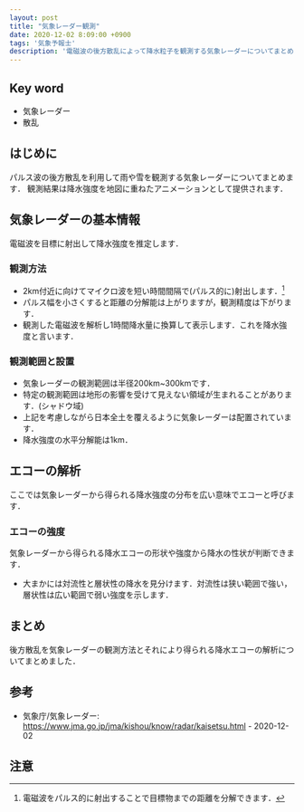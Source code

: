 ```yaml
---
layout: post
title: "気象レーダー観測"
date: 2020-12-02 8:09:00 +0900
tags: '気象予報士'
description: '電磁波の後方散乱によって降水粒子を観測する気象レーダーについてまとめます．'
---
```

## Key word
- 気象レーダー
- 散乱

## はじめに
パルス波の後方散乱を利用して雨や雪を観測する気象レーダーについてまとめます．
観測結果は降水強度を地図に重ねたアニメーションとして提供されます．

## 気象レーダーの基本情報
電磁波を目標に射出して降水強度を推定します．
### 観測方法
- 2km付近に向けてマイクロ波を短い時間間隔で(パルス的に)射出します．[^palse]
- パルス幅を小さくすると距離の分解能は上がりますが，観測精度は下がります．
- 観測した電磁波を解析し1時間降水量に換算して表示します．これを降水強度と言います．

### 観測範囲と設置
- 気象レーダーの観測範囲は半径200km~300kmです．
- 特定の観測範囲は地形の影響を受けて見えない領域が生まれることがあります．(シャドウ域)
- 上記を考慮しながら日本全土を覆えるように気象レーダーは配置されています．
- 降水強度の水平分解能は1km．

## エコーの解析
ここでは気象レーダーから得られる降水強度の分布を広い意味でエコーと呼びます．
### エコーの強度
気象レーダーから得られる降水エコーの形状や強度から降水の性状が判断できます．
- 大まかには対流性と層状性の降水を見分けます．対流性は狭い範囲で強い，層状性は広い範囲で弱い強度を示します．

## まとめ
後方散乱を気象レーダーの観測方法とそれにより得られる降水エコーの解析についてまとめました．

## 参考
- 気象庁/気象レーダー: https://www.jma.go.jp/jma/kishou/know/radar/kaisetsu.html - 2020-12-02

## 注意
[^palse]: 電磁波をパルス的に射出することで目標物までの距離を分解できます．
